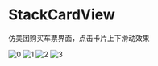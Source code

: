 # StackCardView
仿美团购买车票界面，点击卡片上下滑动效果
 
![0](https://upload-images.jianshu.io/upload_images/3278692-5eb93e2f49a83263.gif?imageMogr2/auto-orient/strip)
![1](https://upload-images.jianshu.io/upload_images/3278692-82aa8b0e0b7b92de.png?imageMogr2/auto-orient/strip%7CimageView2/2/w/1240)
![2](https://upload-images.jianshu.io/upload_images/3278692-29ab2d086a0dd17f.png?imageMogr2/auto-orient/strip%7CimageView2/2/w/1240)
![3](https://upload-images.jianshu.io/upload_images/3278692-724b50cf9bcb88be.png?imageMogr2/auto-orient/strip%7CimageView2/2/w/1240)

